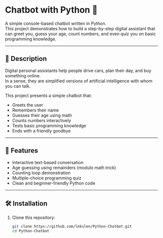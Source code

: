 # Chatbot with Python 🤖

A simple console-based chatbot written in Python.  
This project demonstrates how to build a step-by-step digital assistant that can greet you, guess your age, count numbers, and even quiz you on basic programming knowledge.

---

## 📌 Description
Digital personal assistants help people drive cars, plan their day, and buy something online.  
In a sense, they are simplified versions of artificial intelligence with whom you can talk.

This project presents a simple chatbot that:
- Greets the user
- Remembers their name
- Guesses their age using math
- Counts numbers interactively
- Tests basic programming knowledge
- Ends with a friendly goodbye

---

## 🚀 Features
- Interactive text-based conversation
- Age guessing using remainders (modulo math trick)
- Counting loop demonstration
- Multiple-choice programming quiz
- Clean and beginner-friendly Python code

---

## 🛠 Installation
1. Clone this repository:
   ```bash
   git clone https://github.com/lekslen/Python-Chatbot.git
   cd Python-Chatbot
